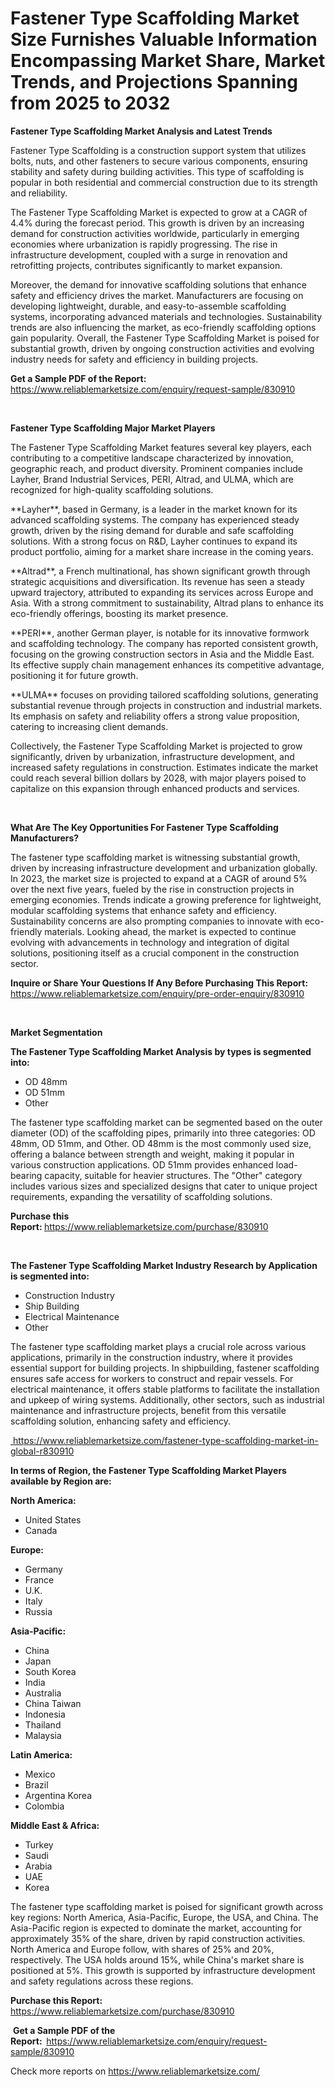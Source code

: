 <p><h1>Fastener Type Scaffolding Market Size Furnishes Valuable Information Encompassing Market Share, Market Trends, and Projections Spanning from 2025 to 2032</h1></p><p><strong>Fastener Type Scaffolding Market Analysis and Latest Trends</strong></p>
<p><p>Fastener Type Scaffolding is a construction support system that utilizes bolts, nuts, and other fasteners to secure various components, ensuring stability and safety during building activities. This type of scaffolding is popular in both residential and commercial construction due to its strength and reliability.</p><p>The Fastener Type Scaffolding Market is expected to grow at a CAGR of 4.4% during the forecast period. This growth is driven by an increasing demand for construction activities worldwide, particularly in emerging economies where urbanization is rapidly progressing. The rise in infrastructure development, coupled with a surge in renovation and retrofitting projects, contributes significantly to market expansion.</p><p>Moreover, the demand for innovative scaffolding solutions that enhance safety and efficiency drives the market. Manufacturers are focusing on developing lightweight, durable, and easy-to-assemble scaffolding systems, incorporating advanced materials and technologies. Sustainability trends are also influencing the market, as eco-friendly scaffolding options gain popularity. Overall, the Fastener Type Scaffolding Market is poised for substantial growth, driven by ongoing construction activities and evolving industry needs for safety and efficiency in building projects.</p></p>
<p><strong>Get a Sample PDF of the Report:&nbsp;</strong> <a href="https://www.reliablemarketsize.com/enquiry/request-sample/830910?utm_campaign=3563&utm_medium=2&utm_source=Github&utm_content=ia&utm_term=25032025&utm_id=fastener-type-scaffolding">https://www.reliablemarketsize.com/enquiry/request-sample/830910</a></p>
<p>&nbsp;</p>
<p><strong>Fastener Type Scaffolding Major Market Players</strong></p>
<p><p>The Fastener Type Scaffolding Market features several key players, each contributing to a competitive landscape characterized by innovation, geographic reach, and product diversity. Prominent companies include Layher, Brand Industrial Services, PERI, Altrad, and ULMA, which are recognized for high-quality scaffolding solutions.</p><p>**Layher**, based in Germany, is a leader in the market known for its advanced scaffolding systems. The company has experienced steady growth, driven by the rising demand for durable and safe scaffolding solutions. With a strong focus on R&D, Layher continues to expand its product portfolio, aiming for a market share increase in the coming years.</p><p>**Altrad**, a French multinational, has shown significant growth through strategic acquisitions and diversification. Its revenue has seen a steady upward trajectory, attributed to expanding its services across Europe and Asia. With a strong commitment to sustainability, Altrad plans to enhance its eco-friendly offerings, boosting its market presence.</p><p>**PERI**, another German player, is notable for its innovative formwork and scaffolding technology. The company has reported consistent growth, focusing on the growing construction sectors in Asia and the Middle East. Its effective supply chain management enhances its competitive advantage, positioning it for future growth.</p><p>**ULMA** focuses on providing tailored scaffolding solutions, generating substantial revenue through projects in construction and industrial markets. Its emphasis on safety and reliability offers a strong value proposition, catering to increasing client demands.</p><p>Collectively, the Fastener Type Scaffolding Market is projected to grow significantly, driven by urbanization, infrastructure development, and increased safety regulations in construction. Estimates indicate the market could reach several billion dollars by 2028, with major players poised to capitalize on this expansion through enhanced products and services.</p></p>
<p>&nbsp;</p>
<p><strong>What Are The Key Opportunities For Fastener Type Scaffolding Manufacturers?</strong></p>
<p><p>The fastener type scaffolding market is witnessing substantial growth, driven by increasing infrastructure development and urbanization globally. In 2023, the market size is projected to expand at a CAGR of around 5% over the next five years, fueled by the rise in construction projects in emerging economies. Trends indicate a growing preference for lightweight, modular scaffolding systems that enhance safety and efficiency. Sustainability concerns are also prompting companies to innovate with eco-friendly materials. Looking ahead, the market is expected to continue evolving with advancements in technology and integration of digital solutions, positioning itself as a crucial component in the construction sector.</p></p>
<p><strong>Inquire or Share Your Questions If Any Before Purchasing This Report:</strong> <a href="https://www.reliablemarketsize.com/enquiry/pre-order-enquiry/830910?utm_campaign=3563&utm_medium=2&utm_source=Github&utm_content=ia&utm_term=25032025&utm_id=fastener-type-scaffolding">https://www.reliablemarketsize.com/enquiry/pre-order-enquiry/830910</a></p>
<p>&nbsp;</p>
<p><strong>Market Segmentation</strong></p>
<p><strong>The Fastener Type Scaffolding Market Analysis by types is segmented into:</strong></p>
<p><ul><li>OD 48mm</li><li>OD 51mm</li><li>Other</li></ul></p>
<p><p>The fastener type scaffolding market can be segmented based on the outer diameter (OD) of the scaffolding pipes, primarily into three categories: OD 48mm, OD 51mm, and Other. OD 48mm is the most commonly used size, offering a balance between strength and weight, making it popular in various construction applications. OD 51mm provides enhanced load-bearing capacity, suitable for heavier structures. The "Other" category includes various sizes and specialized designs that cater to unique project requirements, expanding the versatility of scaffolding solutions.</p></p>
<p><strong>Purchase this Report:&nbsp;</strong><a href="https://www.reliablemarketsize.com/purchase/830910?utm_campaign=3563&utm_medium=2&utm_source=Github&utm_content=ia&utm_term=25032025&utm_id=fastener-type-scaffolding">https://www.reliablemarketsize.com/purchase/830910</a></p>
<p>&nbsp;</p>
<p><strong>The Fastener Type Scaffolding Market Industry Research by Application is segmented into:</strong></p>
<p><ul><li>Construction Industry</li><li>Ship Building</li><li>Electrical Maintenance</li><li>Other</li></ul></p>
<p><p>The fastener type scaffolding market plays a crucial role across various applications, primarily in the construction industry, where it provides essential support for building projects. In shipbuilding, fastener scaffolding ensures safe access for workers to construct and repair vessels. For electrical maintenance, it offers stable platforms to facilitate the installation and upkeep of wiring systems. Additionally, other sectors, such as industrial maintenance and infrastructure projects, benefit from this versatile scaffolding solution, enhancing safety and efficiency.</p></p>
<p><a href="https://www.reliablemarketsize.com/fastener-type-scaffolding-market-in-global-r830910?utm_campaign=3563&utm_medium=2&utm_source=Github&utm_content=ia&utm_term=25032025&utm_id=fastener-type-scaffolding">&nbsp;https://www.reliablemarketsize.com/fastener-type-scaffolding-market-in-global-r830910</a></p>
<p><strong>In terms of Region, the Fastener Type Scaffolding Market Players available by Region are:</strong></p>
<p>
    <p> <strong> North America: </strong>
        <ul>
            <li>United States</li>
            <li>Canada</li>
        </ul>
        </p> 
    <p> <strong> Europe: </strong>
        <ul>
            <li>Germany</li>
            <li>France</li>
            <li>U.K.</li>
            <li>Italy</li>
            <li>Russia</li>
        </ul>
        </p> 
    <p> <strong> Asia-Pacific: </strong>
        <ul>
            <li>China</li>
            <li>Japan</li>
            <li>South Korea</li>
            <li>India</li>
            <li>Australia</li>
            <li>China Taiwan</li>
            <li>Indonesia</li>
            <li>Thailand</li>
            <li>Malaysia</li>
        </ul>
        </p> 
    <p> <strong> Latin America: </strong>
        <ul>
            <li>Mexico</li>
            <li>Brazil</li>
            <li>Argentina Korea</li>
            <li>Colombia</li>
        </ul>
        </p> 
    <p> <strong> Middle East & Africa: </strong>
        <ul>
            <li>Turkey</li>
            <li>Saudi</li>
            <li>Arabia</li>
            <li>UAE</li>
            <li>Korea</li>
        </ul>
    </p>
    </p>
<p><p>The fastener type scaffolding market is poised for significant growth across key regions: North America, Asia-Pacific, Europe, the USA, and China. The Asia-Pacific region is expected to dominate the market, accounting for approximately 35% of the share, driven by rapid construction activities. North America and Europe follow, with shares of 25% and 20%, respectively. The USA holds around 15%, while China's market share is positioned at 5%. This growth is supported by infrastructure development and safety regulations across these regions.</p></p>
<p><strong>Purchase this Report: </strong><a href="https://www.reliablemarketsize.com/purchase/830910?utm_campaign=3563&utm_medium=2&utm_source=Github&utm_content=ia&utm_term=25032025&utm_id=fastener-type-scaffolding">https://www.reliablemarketsize.com/purchase/830910</a></p>
<p>&nbsp;<strong>Get a Sample PDF of the Report:&nbsp;&nbsp;</strong><a href="https://www.reliablemarketsize.com/enquiry/request-sample/830910?utm_campaign=3563&utm_medium=2&utm_source=Github&utm_content=ia&utm_term=25032025&utm_id=fastener-type-scaffolding">https://www.reliablemarketsize.com/enquiry/request-sample/830910</a></p>
<p><strong></strong></p>
<p>Check more reports on <a href="https://www.reliablemarketsize.com/?utm_campaign=3563&utm_medium=2&utm_source=Github&utm_content=ia&utm_term=25032025&utm_id=fastener-type-scaffolding">https://www.reliablemarketsize.com/</a></p>